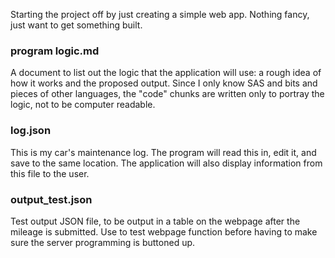 Starting the project off by just creating a simple web app. Nothing fancy, just want to get something built.

### program logic.md

A document to list out the logic that the application will use: a rough idea of how it works and the proposed output. Since I only know SAS and bits and pieces of other languages, the "code" chunks are written only to portray the logic, not to be computer readable. 

### log.json

This is my car's maintenance log. The program will read this in, edit it, and save to the same location. The application will also display information from this file to the user. 

### output_test.json

Test output JSON file, to be output in a table on the webpage after the mileage is submitted. Use to test webpage function before having to make sure the server programming is buttoned up.

